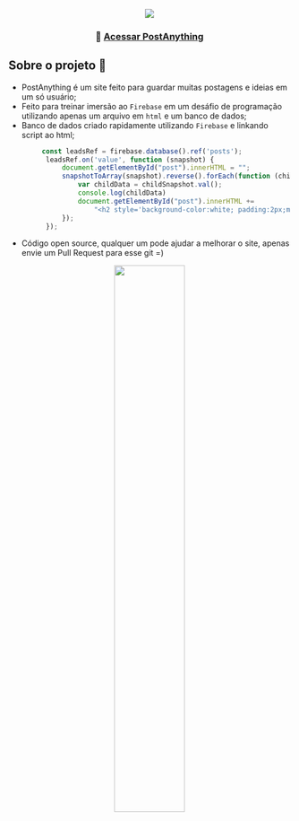<p align="center"><img src="https://user-images.githubusercontent.com/58194653/153771667-c539f9f4-e7e9-4ac3-b139-523418df230c.png"/></p>
<h3 align="center">🔗 <a href="https://caique-p.github.io/PostAnything/">Acessar PostAnything</a> </h3>

## Sobre o projeto 🚀
- PostAnything é um site feito para guardar muitas postagens e ideias em um só usuário;
- Feito para treinar imersão ao `Firebase` em um desáfio de programação utilizando apenas um arquivo em `html` e um banco de dados;
- Banco de dados criado rapidamente utilizando `Firebase` e linkando script ao html;
  ```js
       const leadsRef = firebase.database().ref('posts');
        leadsRef.on('value', function (snapshot) {
            document.getElementById("post").innerHTML = "";
            snapshotToArray(snapshot).reverse().forEach(function (childSnapshot) {
                var childData = childSnapshot.val();
                console.log(childData)
                document.getElementById("post").innerHTML +=
                    "<h2 style='background-color:white; padding:2px;margin:20px; border-radius:20px; word-wrap: break-word;white-space: normal;'>" + childData + "</h2>";
            });
        });
  ```
 - Código open source, qualquer um pode ajudar a melhorar o site, apenas envie um Pull Request para esse git =)
<p align="center">
<img width="50%" src="https://user-images.githubusercontent.com/58194653/153769916-3267bdad-8421-4265-a782-329d39f96a70.png">
</p>
